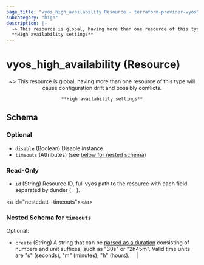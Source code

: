 ```yaml
---
page_title: "vyos_high_availability Resource - terraform-provider-vyos"
subcategory: "high"
description: |-
  ~> This resource is global, having more than one resource of this type will cause configuration drift and possibly conflicts.
  **High availability settings**
---
```


# vyos_high_availability (Resource)
<center>

~> This resource is global, having more than one resource of this type will cause configuration drift and possibly conflicts.

	**High availability settings**


</center>

## Schema

### Optional

- `disable` (Boolean) Disable instance
- `timeouts` (Attributes) (see [below for nested schema](#nestedatt--timeouts))

### Read-Only

- `id` (String) Resource ID, full vyos path to the resource with each field separated by dunder (`__`).

&lt;a id=&#34;nestedatt--timeouts&#34;&gt;&lt;/a&gt;
### Nested Schema for `timeouts`

Optional:

- `create` (String) A string that can be [parsed as a duration](https://pkg.go.dev/time#ParseDuration) consisting of numbers and unit suffixes, such as &#34;30s&#34; or &#34;2h45m&#34;. Valid time units are &#34;s&#34; (seconds), &#34;m&#34; (minutes), &#34;h&#34; (hours).  &emsp;|
